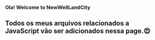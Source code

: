 
### Ola! Welcome to NewWellLandCity ### 


## Todos os meus arquivos relacionados a JavaScript vão ser adicionados nessa page.😍
